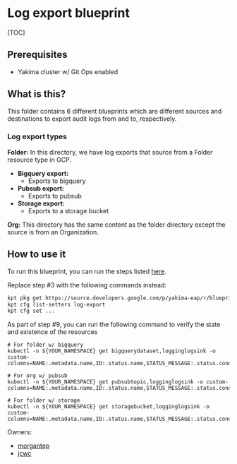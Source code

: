 # Log export blueprint

[TOC]

## Prerequisites
- Yakima cluster w/ Git Ops enabled

## What is this?
This folder contains 6 different blueprints which are different sources and destinations to export audit logs from and to, respectively.

### Log export types
**Folder:**
In this directory, we have log exports that source from a Folder resource type in GCP.
- **Bigquery export:**
  - Exports to bigquery
- **Pubsub export:**
  - Exports to pubsub
- **Storage export:**
  - Exports to a storage bucket

**Org:**
This directory has the same content as the folder directory except the source is from an Organization.

## How to use it
To run this blueprint, you can run the steps listed [here](../../bootstrap/csr-git-ops-pipeline/#Making-your-first-git-ops-change).

Replace step #3 with the following commands instead:
```bash
kpt pkg get https://source.developers.google.com/p/yakima-eap/r/blueprints.git/blueprints/log-export/<source option>/<dest option>@master landing-zone/log-export
kpt cfg list-setters log-export
kpt cfg set ...
```

As part of step #9, you can run the following command to verify the state and existence of the resources
```
# For folder w/ bigquery
kubectl -n ${YOUR_NAMESPACE} get bigquerydataset,logginglogsink -o custom-columns=NAME:.metadata.name,ID:.status.name,STATUS_MESSAGE:.status.conditions[0].message,STATUS:.status.conditions[0].reason

# For org w/ pubsub
kubectl -n ${YOUR_NAMESPACE} get pubsubtopic,logginglogsink -o custom-columns=NAME:.metadata.name,ID:.status.name,STATUS_MESSAGE:.status.conditions[0].message,STATUS:.status.conditions[0].reason

# For folder w/ storage
kubectl -n ${YOUR_NAMESPACE} get storagebucket,logginglogsink -o custom-columns=NAME:.metadata.name,ID:.status.name,STATUS_MESSAGE:.status.conditions[0].message,STATUS:.status.conditions[0].reason
```

Owners:
- [morgantep](http://who/morgantep@google.com)
- [jcwc](http://who/jcwc@google.com)
